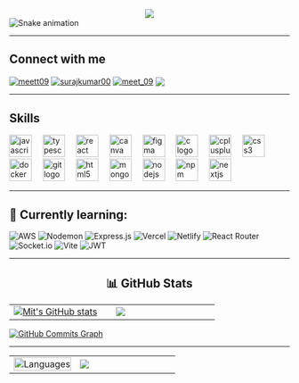 <div align="center">
  <img src="https://profile-counter.glitch.me/mitgajera/count.svg?" />
</div>

<img src="https://profile-readme-generator.com/assets/snake.svg" alt="Snake animation" />

<hr>

## Connect with me
<p align="left">
<a href="https://twitter.com/meett09" target="blank">
 <img align="center" src="https://img.shields.io/badge/Twitter-%231DA1F2.svg?style=for-the-badge&logo=Twitter&logoColor=white" alt="meett09" /></a>
<a href="https://linkedin.com/in/mitgajera" target="blank"><img align="center" src="https://img.shields.io/badge/linkedin-%230077B5.svg?style=for-the-badge&logo=linkedin&logoColor=white" alt="surajkumar00" /></a>
<a href="https://discord.gg/PCmDTcz9" target="blank">
 <img align="center" src="https://img.shields.io/badge/Discord-%235865F2.svg?style=for-the-badge&logo=discord&logoColor=white" alt="meet_09" /></a>
<a href="https://www.leetcode.com/mit_gajera" target="blank"><img align="center" src="https://img.shields.io/badge/LeetCode-FFA116.svg?style=for-the-badge&logo=LeetCode&logoColor=white"/></a>
</p>

<hr>

## Skills

<div align="left">
  <img src="https://cdn.jsdelivr.net/gh/devicons/devicon/icons/javascript/javascript-original.svg" height="40" alt="javascript logo" />
  <img width="12" />
  <img src="https://cdn.jsdelivr.net/gh/devicons/devicon/icons/typescript/typescript-original.svg" height="40" alt="typescript logo" />
  <img width="12" />
  <img src="https://cdn.jsdelivr.net/gh/devicons/devicon/icons/react/react-original.svg" height="40" alt="react logo" />
  <img width="12" />
  <img src="https://cdn.jsdelivr.net/gh/devicons/devicon/icons/canva/canva-original.svg" height="40" alt="canva logo" />
  <img width="12" />
  <img src="https://cdn.jsdelivr.net/gh/devicons/devicon/icons/figma/figma-original.svg" height="40" alt="figma logo" />
  <img width="12" />
  <img src="https://cdn.jsdelivr.net/gh/devicons/devicon/icons/c/c-original.svg" height="40" alt="c logo" />
  <img width="12" />
  <img src="https://cdn.jsdelivr.net/gh/devicons/devicon/icons/cplusplus/cplusplus-original.svg" height="40" alt="cplusplus logo" />
  <img width="12" />
  <img src="https://cdn.jsdelivr.net/gh/devicons/devicon/icons/css3/css3-original.svg" height="40" alt="css3 logo" />
  <img width="12" />
  <img src="https://cdn.jsdelivr.net/gh/devicons/devicon/icons/docker/docker-original.svg" height="40" alt="docker logo" />
  <img width="12" />
  <img src="https://cdn.jsdelivr.net/gh/devicons/devicon/icons/git/git-original.svg" height="40" alt="git logo" />
  <img width="12" />
  <img src="https://cdn.jsdelivr.net/gh/devicons/devicon/icons/html5/html5-original.svg" height="40" alt="html5 logo" />
  <img width="12" />
  <img src="https://cdn.jsdelivr.net/gh/devicons/devicon/icons/mongodb/mongodb-original.svg" height="40" alt="mongodb logo" />
  <img width="12" />
  <img src="https://cdn.jsdelivr.net/gh/devicons/devicon/icons/nodejs/nodejs-original.svg" height="40" alt="nodejs logo" />
  <img width="12" />
  <img src="https://cdn.jsdelivr.net/gh/devicons/devicon/icons/npm/npm-original-wordmark.svg" height="40" alt="npm logo" />
  <img width="12" />
  <img src="https://cdn.jsdelivr.net/gh/devicons/devicon/icons/nextjs/nextjs-original.svg" height="40" alt="nextjs logo" />
</div>

<hr>

## 🌱 Currently learning:
![AWS](https://img.shields.io/badge/AWS-%23FF9900.svg?style=for-the-badge&logo=amazon-aws&logoColor=white)
![Nodemon](https://img.shields.io/badge/NODEMON-%23323330.svg?style=for-the-badge&logo=nodemon&logoColor=%BBDEAD)
![Express.js](https://img.shields.io/badge/express.js-%23404d59.svg?style=for-the-badge&logo=express&logoColor=%2361DAFB)
![Vercel](https://img.shields.io/badge/vercel-%23000000.svg?style=for-the-badge&logo=vercel&logoColor=white) 
![Netlify](https://img.shields.io/badge/netlify-%23000000.svg?style=for-the-badge&logo=netlify&logoColor=#00C7B7)
![React Router](https://img.shields.io/badge/React_Router-CA4245?style=for-the-badge&logo=react-router&logoColor=white)
![Socket.io](https://img.shields.io/badge/Socket.io-black?style=for-the-badge&logo=socket.io&badgeColor=010101) 
![Vite](https://img.shields.io/badge/vite-%23646CFF.svg?style=for-the-badge&logo=vite&logoColor=white) 
![JWT](https://img.shields.io/badge/JWT-black?style=for-the-badge&logo=JSON%20web%20tokens) 

<hr>
 
<h2 align="center"> 📊 GitHub Stats</h2>
  </div>
  <div align="center">
    <table>
      <tr>
        <td width="45%">
          <a href="http://www.github.com/mitgajera"><img src="https://github-readme-stats.vercel.app/api?username=mitgajera&theme=tokyonight&show_icons=true&hide_border=true&count_private=false" alt="Mit's GitHub stats" /></a> 
        </td>
        <td width="45%">
          <a href="http://www.github.com/mitgajera"><img src="https://streak-stats.demolab.com/?user=mitgajera&theme=tokyonight" />
</a>
    </table>
      </div>
      <a href="http://www.github.com/mitgajera"><img src="https://github-readme-activity-graph.vercel.app/graph?username=mitgajera&theme=merko&bg_color=1c1917&color=ffffff&line=0891b2&point=ffffff&area_color=1c1917&area=true&hide_border=true&custom_title=GitHub%20Commits%20Graph" alt="GitHub Commits Graph" /></a>
    </td>
  </tr>

<hr>

  <div align="center">
    <table>
      <tr>
        <td width="40%">
          </div>
      <a href="http://www.github.com/mitgajera"><img src="https://github-readme-stats.vercel.app/api/top-langs/?username=mitgajera&theme=tokyonight&show_icons=true&hide_border=true&layout=compact" height = 100%" alt="Languages"/></a>
    </td> 
        </td>
        <td width="60%">
          <img src="https://quotes-github-readme.vercel.app/api?type=horizontal&theme=radical"/></a>
    </table>
      </div>
    </td>
  </tr>

   </table>
      </div>
      </table>
      </div>
      


